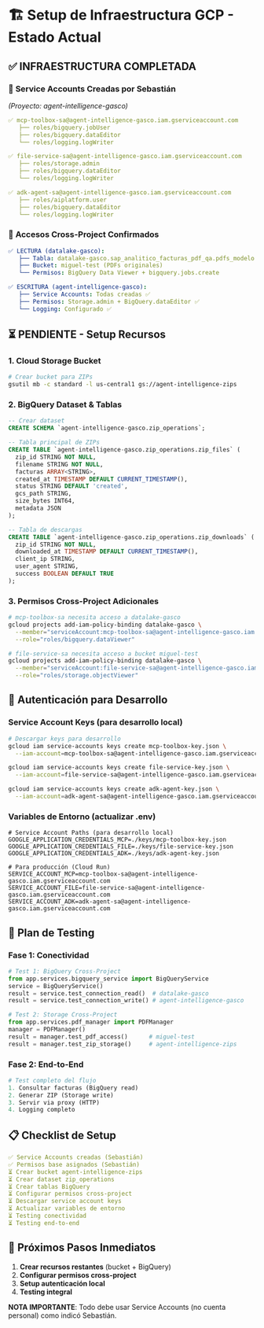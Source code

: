 # 🏗️ Setup de Infraestructura GCP - Estado Actual

## ✅ **INFRAESTRUCTURA COMPLETADA**

### 📧 **Service Accounts Creadas por Sebastián** 
*(Proyecto: agent-intelligence-gasco)*

```yaml
✅ mcp-toolbox-sa@agent-intelligence-gasco.iam.gserviceaccount.com
   ├── roles/bigquery.jobUser
   ├── roles/bigquery.dataEditor  
   └── roles/logging.logWriter

✅ file-service-sa@agent-intelligence-gasco.iam.gserviceaccount.com
   ├── roles/storage.admin
   ├── roles/bigquery.dataEditor
   └── roles/logging.logWriter

✅ adk-agent-sa@agent-intelligence-gasco.iam.gserviceaccount.com
   ├── roles/aiplatform.user
   ├── roles/bigquery.dataEditor
   └── roles/logging.logWriter
```

### 🔗 **Accesos Cross-Project Confirmados**

```yaml
✅ LECTURA (datalake-gasco):
   ├── Tabla: datalake-gasco.sap_analitico_facturas_pdf_qa.pdfs_modelo
   ├── Bucket: miguel-test (PDFs originales)
   └── Permisos: BigQuery Data Viewer + bigquery.jobs.create

✅ ESCRITURA (agent-intelligence-gasco):
   ├── Service Accounts: Todas creadas ✅
   ├── Permisos: Storage.admin + BigQuery.dataEditor ✅
   └── Logging: Configurado ✅
```

## ⏳ **PENDIENTE - Setup Recursos**

### 1. **Cloud Storage Bucket**
```bash
# Crear bucket para ZIPs
gsutil mb -c standard -l us-central1 gs://agent-intelligence-zips
```

### 2. **BigQuery Dataset & Tablas**
```sql
-- Crear dataset
CREATE SCHEMA `agent-intelligence-gasco.zip_operations`;

-- Tabla principal de ZIPs
CREATE TABLE `agent-intelligence-gasco.zip_operations.zip_files` (
  zip_id STRING NOT NULL,
  filename STRING NOT NULL,
  facturas ARRAY<STRING>,
  created_at TIMESTAMP DEFAULT CURRENT_TIMESTAMP(),
  status STRING DEFAULT 'created',
  gcs_path STRING,
  size_bytes INT64,
  metadata JSON
);

-- Tabla de descargas
CREATE TABLE `agent-intelligence-gasco.zip_operations.zip_downloads` (
  zip_id STRING NOT NULL,
  downloaded_at TIMESTAMP DEFAULT CURRENT_TIMESTAMP(),
  client_ip STRING,
  user_agent STRING,
  success BOOLEAN DEFAULT TRUE
);
```

### 3. **Permisos Cross-Project Adicionales**
```bash
# mcp-toolbox-sa necesita acceso a datalake-gasco
gcloud projects add-iam-policy-binding datalake-gasco \
  --member="serviceAccount:mcp-toolbox-sa@agent-intelligence-gasco.iam.gserviceaccount.com" \
  --role="roles/bigquery.dataViewer"

# file-service-sa necesita acceso a bucket miguel-test
gcloud projects add-iam-policy-binding datalake-gasco \
  --member="serviceAccount:file-service-sa@agent-intelligence-gasco.iam.gserviceaccount.com" \
  --role="roles/storage.objectViewer"
```

## 🔑 **Autenticación para Desarrollo**

### **Service Account Keys** (para desarrollo local)
```bash
# Descargar keys para desarrollo
gcloud iam service-accounts keys create mcp-toolbox-key.json \
  --iam-account=mcp-toolbox-sa@agent-intelligence-gasco.iam.gserviceaccount.com

gcloud iam service-accounts keys create file-service-key.json \
  --iam-account=file-service-sa@agent-intelligence-gasco.iam.gserviceaccount.com

gcloud iam service-accounts keys create adk-agent-key.json \
  --iam-account=adk-agent-sa@agent-intelligence-gasco.iam.gserviceaccount.com
```

### **Variables de Entorno** (actualizar .env)
```env
# Service Account Paths (para desarrollo local)
GOOGLE_APPLICATION_CREDENTIALS_MCP=./keys/mcp-toolbox-key.json
GOOGLE_APPLICATION_CREDENTIALS_FILE=./keys/file-service-key.json
GOOGLE_APPLICATION_CREDENTIALS_ADK=./keys/adk-agent-key.json

# Para producción (Cloud Run)
SERVICE_ACCOUNT_MCP=mcp-toolbox-sa@agent-intelligence-gasco.iam.gserviceaccount.com
SERVICE_ACCOUNT_FILE=file-service-sa@agent-intelligence-gasco.iam.gserviceaccount.com
SERVICE_ACCOUNT_ADK=adk-agent-sa@agent-intelligence-gasco.iam.gserviceaccount.com
```

## 🧪 **Plan de Testing**

### **Fase 1: Conectividad**
```python
# Test 1: BigQuery Cross-Project
from app.services.bigquery_service import BigQueryService
service = BigQueryService()
result = service.test_connection_read()  # datalake-gasco
result = service.test_connection_write() # agent-intelligence-gasco

# Test 2: Storage Cross-Project  
from app.services.pdf_manager import PDFManager
manager = PDFManager()
result = manager.test_pdf_access()      # miguel-test
result = manager.test_zip_storage()     # agent-intelligence-zips
```

### **Fase 2: End-to-End**
```python
# Test completo del flujo
1. Consultar facturas (BigQuery read)
2. Generar ZIP (Storage write) 
3. Servir via proxy (HTTP)
4. Logging completo
```

## 📋 **Checklist de Setup**

```yaml
✅ Service Accounts creadas (Sebastián)
✅ Permisos base asignados (Sebastián)  
⏳ Crear bucket agent-intelligence-zips
⏳ Crear dataset zip_operations
⏳ Crear tablas BigQuery
⏳ Configurar permisos cross-project
⏳ Descargar service account keys
⏳ Actualizar variables de entorno
⏳ Testing conectividad
⏳ Testing end-to-end
```

## 🚀 **Próximos Pasos Inmediatos**

1. **Crear recursos restantes** (bucket + BigQuery)
2. **Configurar permisos cross-project** 
3. **Setup autenticación local**
4. **Testing integral**

**NOTA IMPORTANTE**: Todo debe usar Service Accounts (no cuenta personal) como indicó Sebastián.
